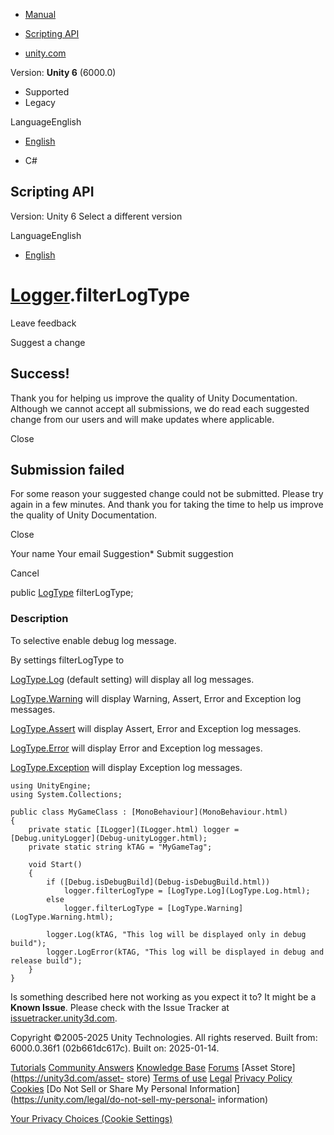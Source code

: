 [ ]()

  * [Manual](../Manual/index.html)
  * [Scripting API](../ScriptReference/index.html)

  * [unity.com](https://unity.com/)

Version: **Unity 6** (6000.0)

  * Supported
  * Legacy

LanguageEnglish

  * [English]()

  * C#

[ ](https://docs.unity3d.com)

## Scripting API

Version: Unity 6 Select a different version

LanguageEnglish

  * [English]()

#  [Logger](Logger.html).filterLogType

Leave feedback

Suggest a change

## Success!

Thank you for helping us improve the quality of Unity Documentation. Although
we cannot accept all submissions, we do read each suggested change from our
users and will make updates where applicable.

Close

## Submission failed

For some reason your suggested change could not be submitted. Please <a>try
again</a> in a few minutes. And thank you for taking the time to help us
improve the quality of Unity Documentation.

Close

Your name Your email Suggestion* Submit suggestion

Cancel

[ ]()

public [LogType](LogType.html) filterLogType;

### Description

To selective enable debug log message.

By settings filterLogType to  
  
[LogType.Log](LogType.Log.html) (default setting) will display all log
messages.  
  
[LogType.Warning](LogType.Warning.html) will display Warning, Assert, Error
and Exception log messages.  
  
[LogType.Assert](LogType.Assert.html) will display Assert, Error and Exception
log messages.  
  
[LogType.Error](LogType.Error.html) will display Error and Exception log
messages.  
  
[LogType.Exception](LogType.Exception.html) will display Exception log
messages.

    
    
    using UnityEngine;
    using System.Collections;  
      
    public class MyGameClass : [MonoBehaviour](MonoBehaviour.html)
    {
        private static [ILogger](ILogger.html) logger = [Debug.unityLogger](Debug-unityLogger.html);
        private static string kTAG = "MyGameTag";  
      
        void Start()
        {
            if ([Debug.isDebugBuild](Debug-isDebugBuild.html))
                logger.filterLogType = [LogType.Log](LogType.Log.html);
            else
                logger.filterLogType = [LogType.Warning](LogType.Warning.html);  
      
            logger.Log(kTAG, "This log will be displayed only in debug build");
            logger.LogError(kTAG, "This log will be displayed in debug and release build");
        }
    }
    

Is something described here not working as you expect it to? It might be a
**Known Issue**. Please check with the Issue Tracker at
[issuetracker.unity3d.com](https://issuetracker.unity3d.com).

Copyright ©2005-2025 Unity Technologies. All rights reserved. Built from:
6000.0.36f1 (02b661dc617c). Built on: 2025-01-14.

[Tutorials](https://unity3d.com/learn) [Community
Answers](https://answers.unity3d.com) [Knowledge
Base](https://support.unity3d.com/hc/en-us)
[Forums](https://forum.unity3d.com) [Asset Store](https://unity3d.com/asset-
store) [Terms of use](https://docs.unity3d.com/Manual/TermsOfUse.html)
[Legal](https://unity.com/legal) [Privacy
Policy](https://unity.com/legal/privacy-policy)
[Cookies](https://unity.com/legal/cookie-policy) [Do Not Sell or Share My
Personal Information](https://unity.com/legal/do-not-sell-my-personal-
information)

[Your Privacy Choices (Cookie Settings)](javascript:void\(0\);)

